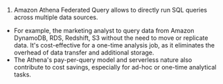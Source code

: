 1. Amazon Athena Federated Query allows to directly run SQL queries across multiple data sources.
- For example, the marketing analyst to query data from Amazon DynamoDB, RDS, Redshift, S3 without the need to move or replicate data. It's cost-effective for a one-time analysis job, as it eliminates the overhead of data transfer and additional storage.
- The Athena's pay-per-query model and serverless nature also contribute to cost savings, especially for ad-hoc or one-time analytical tasks.